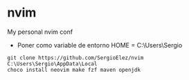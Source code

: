 # nvim
My personal nvim conf
- Poner como variable de entorno HOME = C:\Users\Sergio


``git clone https://github.com/SergioElez/nvim C:\Users\Sergio\AppData\Local`` <br/>
``choco install neovim make fzf maven openjdk`` 

